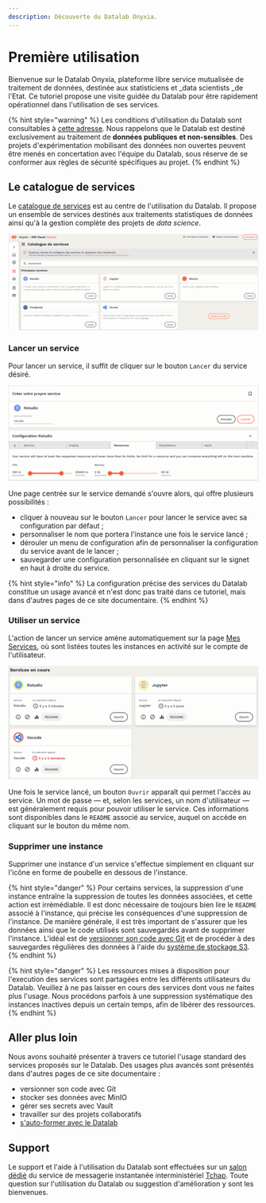 ```yaml
---
description: Découverte du Datalab Onyxia.
---
```


# Première utilisation

Bienvenue sur le Datalab Onyxia, plateforme libre service mutualisée de traitement de données, destinée aux statisticiens et _data scientists _de l'Etat. Ce tutoriel propose une visite guidée du Datalab pour être rapidement opérationnel dans l'utilisation de ses services.

{% hint style="warning" %}
Les conditions d'utilisation du Datalab sont consultables à [cette adresse](https://sspcloud.fr/tos\_fr.md). Nous rappelons que le Datalab est destiné exclusivement au traitement de **données publiques et non-sensibles**. Des projets d'expérimentation mobilisant des données non ouvertes peuvent être menés en concertation avec l'équipe du Datalab, sous réserve de se conformer aux règles de sécurité spécifiques au projet.
{% endhint %}

## Le catalogue de services

Le [catalogue de services](https://datalab.sspcloud.fr/catalog/inseefrlab-helm-charts-datascience) est au centre de l'utilisation du Datalab. Il propose un ensemble de services destinés aux traitements statistiques de données ainsi qu'à la gestion complète des projets de _data science_.

![](<../.gitbook/assets/Screenshot from 2021-11-14 15-03-50.png>)

### Lancer un service

Pour lancer un service, il suffit de cliquer sur le bouton `Lancer` du service désiré.&#x20;

![Illustration des options de configuration d'un service avec RStudio](<../.gitbook/assets/Screenshot from 2021-11-14 15-09-30.png>)

Une page centrée sur le service demandé s'ouvre alors, qui offre plusieurs possibilités :&#x20;

* cliquer à nouveau sur le bouton `Lancer` pour lancer le service avec sa configuration par défaut ;
* personnaliser le nom que portera l'instance une fois le service lancé ;
* dérouler un menu de configuration afin de personnaliser la configuration du service avant de le lancer ;&#x20;
* sauvegarder une configuration personnalisée en cliquant sur le signet en haut à droite du service.

{% hint style="info" %}
La configuration précise des services du Datalab constitue un usage avancé et n'est donc pas traité dans ce tutoriel, mais dans d'autres pages de ce site documentaire.
{% endhint %}

### Utiliser un service

L'action de lancer un service amène automatiquement sur la page [Mes Services](https://datalab.sspcloud.fr/my-services), où sont listées toutes les instances en activité sur le compte de l'utilisateur.

![Instances en activité de services du Datalab](<../.gitbook/assets/Screenshot from 2021-11-14 15-26-15.png>)

Une fois le service lancé, un bouton `Ouvrir` apparaît qui permet l'accès au service. Un mot de passe — et, selon les services, un nom d'utilisateur — est généralement requis pour pouvoir utiliser le service. Ces informations sont disponibles dans le `README` associé au service, auquel on accède en cliquant sur le bouton du même nom.&#x20;

### Supprimer une instance

Supprimer une instance d'un service s'effectue simplement en cliquant sur l'icône en forme de poubelle en dessous de l'instance.

{% hint style="danger" %}
Pour certains services, la suppression d'une instance entraîne la suppression de toutes les données associées, et cette action est irrémédiable. Il est donc nécessaire de toujours bien lire le `README` associé à l'instance, qui précise les conséquences d'une suppression de l'instance. De manière générale, il est très important de s'assurer que les données ainsi que le code utilisés sont sauvegardés avant de supprimer l'instance. L'idéal est de [versionner son code avec Git](controle-de-version.md) et de procéder à des sauvegardes régulières des données à l'aide du [système de stockage S3](stockage-de-donnees.md).
{% endhint %}

{% hint style="danger" %}
Les ressources mises à disposition pour l'execution des services sont partagées entre les différents utilisateurs du Datalab. Veuillez à ne pas laisser en cours des services dont vous ne faites plus l'usage. Nous procédons parfois à une suppression systématique des instances inactives depuis un certain temps, afin de libérer des ressources.
{% endhint %}

## Aller plus loin

Nous avons souhaité présenter à travers ce tutoriel l'usage standard des services proposés sur le Datalab. Des usages plus avancés sont présentés dans d'autres pages de ce site documentaire :&#x20;

* versionner son code avec Git
* stocker ses données avec MinIO
* gérer ses secrets avec Vault
* travailler sur des projets collaboratifs
* [s'auto-former avec le Datalab](https://www.sspcloud.fr/documentation)

## Support

Le support et l'aide à l'utilisation du Datalab sont effectuées sur un [salon dédié](https://matrix.to/#/#SSPCloudXDpAw6v:agent.finances.tchap.gouv.fr) du service de messagerie instantanée interministériel [Tchap](https://www.tchap.gouv.fr). Toute question sur l'utilisation du Datalab ou suggestion d'amélioration y sont les bienvenues.
